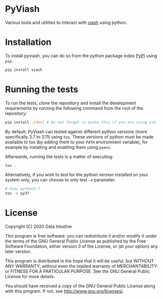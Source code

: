# PyViash
Various tools and utilities to interact with [viash](https://viash.io/) using python.

# Installation
To install pyviash, you can do so from the python package index [PyPI](https://pypi.org/) using `pip`.

```bash
pip install viash
```

# Running the tests
To run the tests, clone the repository and install the development requirements by running the following command from the root of the repository:

```bash
pip install .[dev] # Do not forget to quote this if you are using zsh
```

By default, PyViash can tested against different python versions (more specifically 3.7 to 3.11) using `tox`. 
These versions of python must be made available to tox (by adding them to your `PATH` environment variable), for example by installing and enabling them using `pyenv`.

Afterwards, running the tests is a matter of executing: 
```bash
tox .
```

Alternatively, if you wish to test for the python version installed on your system only, you can choose to only test `-e` parameter.
```bash
# Uses python3.7
tox -e py37
```

# License
Copyright (C) 2020 Data Intuitive

This program is free software: you can redistribute it and/or modify it under the terms of the GNU General Public License as published by the Free Software Foundation, either version 3 of the License, or (at your option) any later version.

This program is distributed in the hope that it will be useful, but WITHOUT ANY WARRANTY; without even the implied warranty of MERCHANTABILITY or FITNESS FOR A PARTICULAR PURPOSE. See the GNU General Public License for more details.

You should have received a copy of the GNU General Public License along with this program. If not, see http://www.gnu.org/licenses/.